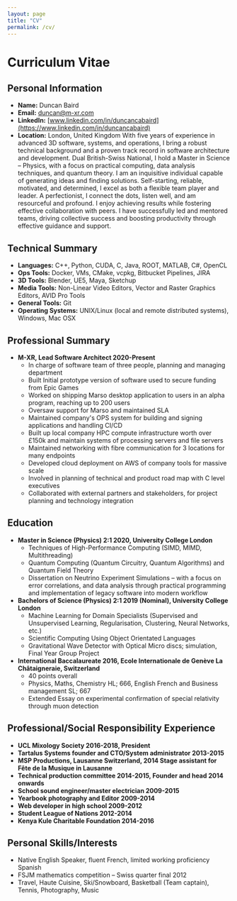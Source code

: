 ```yaml
---
layout: page
title: "CV"
permalink: /cv/
---
```


# Curriculum Vitae

## Personal Information
- **Name:** Duncan Baird
- **Email:** [duncan@m-xr.com](mailto:duncan@m-xr.com)
- **LinkedIn:** [www.linkedin.com/in/duncancabaird](https://www.linkedin.com/in/duncancabaird)
- **Location:** London, United Kingdom
With five years of experience in advanced 3D software, systems, and operations, I bring a robust technical background and a proven track record in software architecture and development. Dual British-Swiss National, I hold a Master in Science – Physics, with a focus on practical computing, data analysis techniques, and quantum theory. I am an inquisitive individual capable of generating ideas and finding solutions. Self-starting, reliable, motivated, and determined, I excel as both a flexible team player and leader. A perfectionist, I connect the dots, listen well, and am resourceful and profound. I enjoy achieving results while fostering effective collaboration with peers. I have successfully led and mentored teams, driving collective success and boosting productivity through effective guidance and support.

## Technical Summary
- **Languages:** C++, Python, CUDA, C, Java, ROOT, MATLAB, C#, OpenCL
- **Ops Tools:** Docker, VMs, CMake, vcpkg, Bitbucket Pipelines, JIRA
- **3D Tools:** Blender, UE5, Maya, Sketchup
- **Media Tools:** Non-Linear Video Editors, Vector and Raster Graphics Editors, AVID Pro Tools
- **General Tools:** Git
- **Operating Systems:** UNIX/Linux (local and remote distributed systems), Windows, Mac OSX

## Professional Summary
- **M-XR, Lead Software Architect 2020-Present**
    - In charge of software team of three people, planning and managing department
    - Built Initial prototype version of software used to secure funding from Epic Games
    - Worked on shipping Marso desktop application to users in an alpha program, reaching up to 200 users
    - Oversaw support for Marso and maintained SLA 
    - Maintained company's OPS system for building and signing applications and handling CI/CD
    - Built up local company HPC compute infrastructure worth over £150k and maintain systems of processing servers and file servers
    - Maintained networking with fibre communication for 3 locations for many endpoints
    - Developed cloud deployment on AWS of company tools for massive scale
    - Involved in planning of technical and product road map with C level executives
    - Collaborated with external partners and stakeholders, for project planning and technology integration

## Education
- **Master in Science (Physics) 2:1 2020, University College London**
  - Techniques of High-Performance Computing (SIMD, MIMD, Multithreading)
  - Quantum Computing (Quantum Circuitry, Quantum Algorithms) and Quantum Field Theory
  - Dissertation on Neutrino Experiment Simulations – with a focus on error correlations, and data analysis through practical programming and implementation of legacy software into modern workflow
- **Bachelors of Science (Physics) 2:1 2019 (Nominal), University College London**
  - Machine Learning for Domain Specialists (Supervised and Unsupervised Learning, Regularisation, Clustering, Neural Networks, etc.)
  - Scientific Computing Using Object Orientated Languages
  - Gravitational Wave Detector with Optical Micro discs; simulation, Final Year Group Project
- **International Baccalaureate 2016, Ecole Internationale de Genève La Châtaigneraie, Switzerland**
  - 40 points overall
  - Physics, Maths, Chemistry HL; 666, English French and Business management SL; 667
  - Extended Essay on experimental confirmation of special relativity through muon detection

## Professional/Social Responsibility Experience
- **UCL Mixology Society 2016-2018, President**
- **Tartalus Systems founder and CTO/System administrator 2013-2015**
- **MSP Productions, Lausanne Switzerland, 2014 Stage assistant for Fête de la Musique in Lausanne**
- **Technical production committee 2014-2015, Founder and head 2014 onwards**
- **School sound engineer/master electrician 2009-2015**
- **Yearbook photography and Editor 2009-2014**
- **Web developer in high school 2009-2012**
- **Student League of Nations 2012-2014**
- **Kenya Kule Charitable Foundation 2014-2016**

## Personal Skills/Interests
- Native English Speaker, fluent French, limited working proficiency Spanish
- FSJM mathematics competition – Swiss quarter final 2012
- Travel, Haute Cuisine, Ski/Snowboard, Basketball (Team captain), Tennis, Photography, Music
